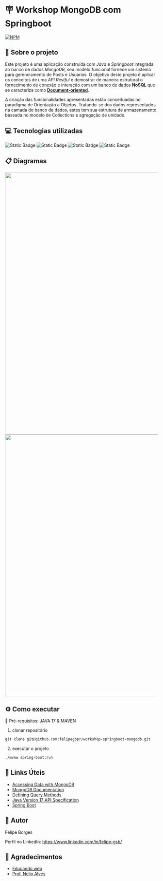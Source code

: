 # 🪧 Workshop MongoDB com Springboot
[![NPM](https://img.shields.io/npm/l/react)](https://github.com/felipegbpr/workshop-springboot-mondgodb/blob/main/LICENSE)

## 📃 Sobre o projeto 

Este projeto é uma aplicação construída com <i>Java</i> e <i>Springboot</i> integrada ao banco de dados <i>MongoDB</i>, seu modelo funcional fornece um sistema para gerenciamento de Posts e Usuários.
O objetivo deste projeto é aplicar os conceitos de uma <i>API Restful</i> e demostrar de maneira estrutural o fornecimento de conexão e 
interação com um banco de dados **[NoSQL](https://aws.amazon.com/pt/nosql/)** que se caracteriza como **[Document-oriented](https://aws.amazon.com/pt/nosql/document/)**.

A criação das funcionalidades apresentadas estão conceituadas no paradigma de Orientação a Objetos. 
Tratando-se dos dados representados na camada do banco de dados, estes tem sua estrutura de armazenamento 
baseada no modelo de Collections e agregação de unidade.

## 💻 Tecnologias utilizadas
![Static Badge](https://img.shields.io/badge/JAVA-lang?style=for-the-badge&logo=java&logoSize=amg&color=black)
![Static Badge](https://img.shields.io/badge/Spring_Boot-framework?style=for-the-badge&logo=spring&logoSize=amg&color=black) 
![Static Badge](https://img.shields.io/badge/Maven-lib?style=for-the-badge&logo=maven&logoSize=amg&color=black)
![Static Badge](https://img.shields.io/badge/MongoDB-database?style=for-the-badge&logo=mongodb&logoSize=amg&color=black)

## 📋 Diagramas
<img src="https://github.com/felipegbpr/assets/blob/main/diagrama-workshop-springmongodb-1.png" width="860" />
<img src="https://github.com/felipegbpr/assets/blob/main/diagrama-workshop-springmongodb-2.png" width="860" />

## ⚙️ Como executar
🚩 Pré-requisitos: JAVA 17 & MAVEN

1. clonar repositório
```bash
git clone git@github.com:felipegbpr/workshop-springboot-mongodb.git
```
2. executar o projeto
```bash
./mvnw spring-boot:run   
```

## 📎 Links Úteis
- [Accessing Data with MongoDB](https://spring.io/guides/gs/accessing-data-mongodb)
- [MongoDB Documentation](https://www.mongodb.com/pt-br/docs/)
- [Defining Query Methods](https://docs.spring.io/spring-data/mongodb/reference/repositories/query-methods-details.html)
- [Java Version 17 API Specification](https://docs.oracle.com/en/java/javase/17/docs/api/)
- [Spring Boot](https://spring.io/projects/spring-boot)

## 👔 Autor

Felipe Borges

Perfil no LinkedIn: https://www.linkedin.com/in/felipe-gsb/

## 💭 Agradecimentos
- [Educando web](https://devsuperior.com.br/)
- [Prof. Nelio Alves](https://github.com/acenelio/)
